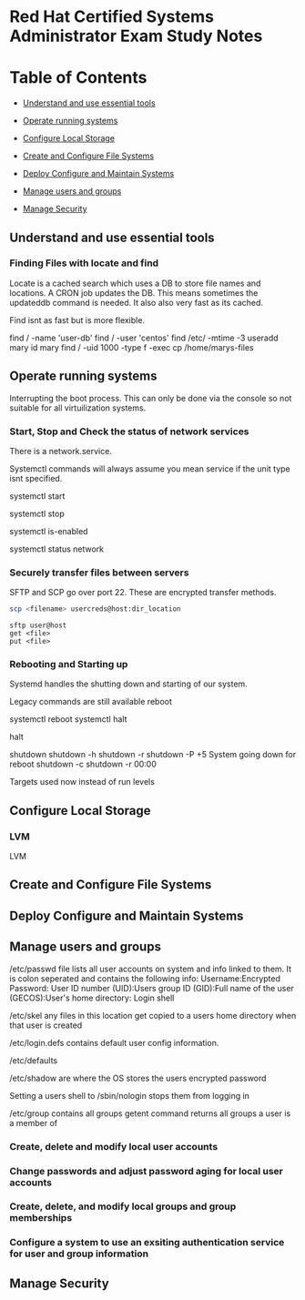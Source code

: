 # Red Hat Certified Systems Administrator Exam Study Notes

Table of Contents
=================

* [Understand and use essential tools](#Understand-and-use-essential-tools)

* [Operate running systems](#Operate-running-systems)

* [Configure Local Storage](#Configure-Local-Storage)

* [Create and Configure File Systems](#Deploy-Configure-File-Systems)

* [Deploy Configure and Maintain Systems](#Deploy-Configure-and-Maintain-Systems)

* [Manage users and groups](#Manage-users-and-groups)

* [Manage Security](#Manage-Security)




## Understand and use essential tools

### Finding Files with locate and find

Locate is a cached search which uses a DB to store file names and locations. A CRON job updates the DB. This means sometimes the updateddb command is needed.
It also also very fast as its cached.

Find isnt as fast but is more flexible.

find / -name 'user-db'
find / -user 'centos'
find /etc/ -mtime -3
useradd mary
id mary
find / -uid 1000 -type f -exec cp /home/marys-files



## Operate running systems

Interrupting the boot process. This can only be done via the console so not suitable for all virtuilization systems.

### Start, Stop and Check the status of network services

There is a network.service.

Systemctl commands will always assume you mean service if the unit type isnt specified.

systemctl start

systemctl stop

systemctl is-enabled

systemctl status network

### Securely transfer files between servers

SFTP and SCP go over port 22. These are encrypted transfer methods.

```sh
scp <filename> usercreds@host:dir_location
```

```
sftp user@host
get <file>
put <file>
```

### Rebooting and Starting up

Systemd handles the shutting down and starting of our system.

Legacy commands are still available
reboot

systemctl reboot
systemctl halt

halt

shutdown
shutdown -h
shutdown -r
shutdown -P +5 System going down for reboot
shutdown -c
shutdown -r 00:00

Targets used now instead of run levels


## Configure Local Storage

### LVM

LVM 

## Create and Configure File Systems

## Deploy Configure and Maintain Systems

## Manage users and groups

/etc/passwd file lists all user accounts on system and info linked to them.
It is colon seperated and contains the following info:
Username:Encrypted Password: User ID number (UID):Users group ID (GID):Full name of the user (GECOS):User's home directory: Login shell

/etc/skel any files in this location get copied to a users home directory when that user is created

/etc/login.defs contains default user config information.

/etc/defaults

/etc/shadow are where the OS stores the users encrypted password

Setting a users shell to /sbin/nologin stops them from logging in

/etc/group contains all groups
getent command returns all groups a user is a member of

### Create, delete and modify local user accounts

### Change passwords and adjust password aging for local user accounts

### Create, delete, and modify local groups and group memberships

### Configure a system to use an exsiting authentication service for user and group information

## Manage Security



